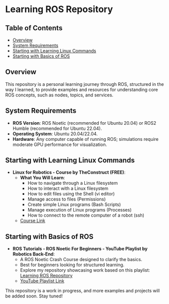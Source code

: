 # Learning ROS Repository

## Table of Contents
- [Overview](#overview)
- [System Requirements](#system-requirements)
- [Starting with Learning Linux Commands](#starting-with-learning-linux-commands)
- [Starting with Basics of ROS](#starting-with-basics-of-ros)

## Overview
This repository is a personal learning journey through ROS, structured in the way I learned, to provide examples and resources for understanding core ROS concepts, such as nodes, topics, and services.

## System Requirements
- **ROS Version**: ROS Noetic (recommended for Ubuntu 20.04) or ROS2 Humble (recommended for Ubuntu 22.04).
- **Operating System**: Ubuntu 20.04/22.04.
- **Hardware**: Any computer capable of running ROS; simulations require moderate GPU performance for visualization.

## Starting with Learning Linux Commands
- **Linux for Robotics - Course by TheConstruct (FREE)**:
    - **What You Will Learn**: <br>
        - How to navigate through a Linux filesystem<br>
        - How to interact with a Linux filesystem<br>
        - How to edit files using the Shell (vi editor)<br>
        - Manage access to files (Permissions)<br>
        - Create simple Linux programs (Bash Scripts)<br>
        - Manage execution of Linux programs (Processes)<br>
        - How to connect to the remote computer of a robot (ssh)<br>
    - [Course Link](https://app.theconstruct.ai/Course/40)

## Starting with Basics of ROS
- **ROS Tutorials - ROS Noetic For Beginners - YouTube Playlist by Robotics Back-End**:
    - A ROS Noetic Crash Course designed to clarify the basics.
    - Best for beginners looking for structured learning.
    - Explore my repository showcasing work based on this playlist:
      [Learning ROS Repository](https://github.com/ChinmayAmrutkar/Learning_ROS/tree/main/my_robot_contoller)
    - [YouTube Playlist Link](https://www.youtube.com/playlist?list=PLLSegLrePWgIbIrA4iehUQ-impvIXdd9Q)


This repository is a work in progress, and more examples and projects will be added soon. Stay tuned!
